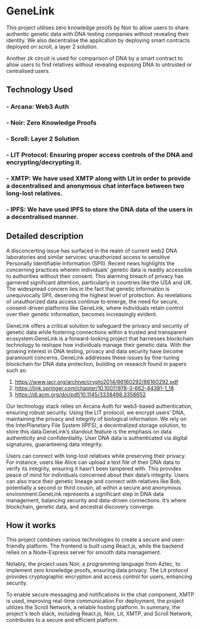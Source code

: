 
# GeneLink

This project utilises zero knowledge proofs by Noir to allow users to share authentic genetic data with DNA testing companies without revealing their identity. We also decentralise the application by deploying smart contracts deployed on scroll, a layer 2 solution.

Another zk circuit is used for comparison of DNA by a smart contract to allow users to find relatives without revealing exposing DNA to untrusted or centralised users.

## Technology Used

### - Arcana: Web3 Auth

### - Noir: Zero Knowledge Proofs

### - Scroll: Layer 2 Solution

### - LIT Protocol: Ensuring proper access controls of the DNA and encrypting/decrypting it.

### - XMTP: We have used XMTP along with Lit in order to provide a decentralised and anonymous chat interface between two long-lost relatives.

### - IPFS: We have used IPFS to store the DNA data of the users in a decentralised manner.

## Detailed description

A disconcerting issue has surfaced in the realm of current web2 DNA laboratories and similar services: unauthorized access to sensitive Personally Identifiable Information (SPII). Recent news highlights the concerning practices wherein individuals’ genetic data is readily accessible to authorities without their consent. This alarming breach of privacy has garnered significant attention, particularly in countries like the USA and UK. The widespread concern lies in the fact that genetic information is unequivocally SPII, deserving the highest level of protection.
As revelations of unauthorized data access continue to emerge, the need for secure, consent-driven platforms like GeneLink, where individuals retain control over their genetic information, becomes increasingly evident.

GeneLink offers a critical solution to safeguard the privacy and security of genetic data while fostering connections within a trusted and transparent ecosystem.GeneLink is a forward-looking project that harnesses blockchain technology to reshape how individuals manage their genetic data. With the growing interest in DNA testing, privacy and data security have become paramount concerns. GeneLink addresses these issues by fine-tuning blockchain for DNA data protection, building on research found in papers such as:

1. https://www.iacr.org/archive/crypto2014/86160292/86160292.pdf
2. https://link.springer.com/chapter/10.1007/978-3-662-44381-1_18
3. https://dl.acm.org/doi/pdf/10.1145/3338498.3358652

Our technology stack relies on Arcana Auth for web3-based authentication, ensuring robust security. Using the LIT protocol, we encrypt users’ DNA, maintaining the privacy and integrity of biological information. We rely on the InterPlanetary File System (IPFS), a decentralized storage solution, to store this data.GeneLink’s standout feature is the emphasis on data authenticity and confidentiality. User DNA data is authenticated via digital signatures, guaranteeing data integrity.

Users can connect with long-lost relatives while preserving their privacy. For instance, users like Alice can upload a text file of their DNA data to verify its integrity, ensuring it hasn’t been tampered with. This provides peace of mind for individuals concerned about their data’s integrity. Users can also trace their genetic lineage and connect with relatives like Bob, potentially a second or third cousin, all within a secure and anonymous environment.GeneLink represents a significant step in DNA data management, balancing security and data-driven connections. It’s where blockchain, genetic data, and ancestral discovery converge.

## How it works

This project combines various technologies to create a secure and user-friendly platform. The frontend is built using React.js, while the backend relies on a Node-Express server for smooth data management.

Notably, the project uses Noir, a programming language from Aztec, to implement zero knowledge proofs, ensuring data privacy. The Lit protocol provides cryptographic encryption and access control for users, enhancing security.

To enable secure messaging and notifications in the chat component, XMTP is used, improving real-time communication
For deployment, the project utilizes the Scroll Network, a reliable hosting platform.
In summary, the project's tech stack, including React.js, Noir, Lit, XMTP, and Scroll Network, contributes to a secure and efficient platform.

